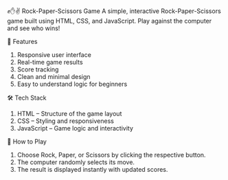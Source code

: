 ✊✋✌️ Rock-Paper-Scissors Game
A simple, interactive Rock-Paper-Scissors game built using HTML, CSS, and JavaScript. Play against the computer and see who wins!

🔧 Features
1. Responsive user interface
2. Real-time game results
3. Score tracking
4. Clean and minimal design
5. Easy to understand logic for beginners

🛠️ Tech Stack
1. HTML – Structure of the game layout
2. CSS – Styling and responsiveness
3. JavaScript – Game logic and interactivity

🚀 How to Play
1. Choose Rock, Paper, or Scissors by clicking the respective button.
2. The computer randomly selects its move.
3. The result is displayed instantly with updated scores.
